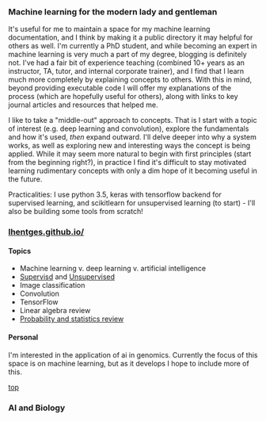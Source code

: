 ### Machine learning for the modern lady and gentleman

It's useful for me to maintain a space for my machine learning documentation, and I think by making it a public directory it may helpful for others as well. I'm currently a PhD student, and while becoming an expert in machine learning is very much a part of my degree, blogging is definitely not. I've had a fair bit of experience teaching (combined 10+ years as an instructor, TA, tutor, and internal corporate trainer), and I find that I learn much more completely by explaining concepts to others. With this in mind, beyond providing executable code I will offer my explanations of the process (which are hopefully useful for others), along with links to key journal articles and resources that helped me.

I like to take a "middle-out" approach to concepts. That is I start with a topic of interest (e.g. deep learning and convolution), explore the fundamentals and how it's used, <em>then</em> expand outward. I'll delve deeper into why a system works, as well as exploring new and interesting ways the concept is being applied. While it may seem more natural to begin with first principles (start from the beginning right?), in practice I find it's difficult to stay motivated learning rudimentary concepts with only a dim hope of it becoming useful in the future.

Practicalities: I use python 3.5, keras with tensorflow backend for supervised learning, and scikitlearn for unsupervised learning (to start) - I'll also be building some tools from scratch!

### <a href = "https://lhentges.github.io/" target = "_self">lhentges.github.io/</a>

#### Topics
<ul>
  <li>Machine learning v. deep learning v. artificial intelligence</li>
  <li><a href = "https://lhentges.github.io/supervised.html" target = "_self">Supervisd</a> and <a href = "https://lhentges.github.io/unsupervised.html" target = "_self">Unsupervised</a></li>
  <li>Image classification</li>
  <li>Convolution</li>
  <li>TensorFlow</li>
  <li>Linear algebra review</li>
  <li><a href = "https://lhentges.github.io/stats.html" target = "_self">Probability and statistics review</a></li>
</ul>

#### Personal

I'm interested in the application of ai in genomics. Currently the focus of this space is on machine learning, but as it develops I hope to include more of this.

<a href=#top>top</a>

### AI and Biology
